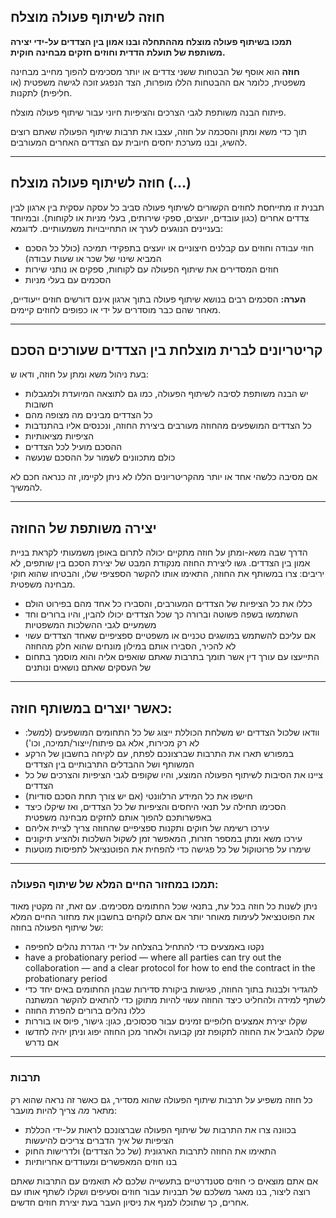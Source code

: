## חוזה לשיתוף פעולה מוצלח

**תמכו בשיתוף פעולה מוצלח מההתחלה ובנו אמון בין הצדדים על-ידי יצירה משותפת של תועלת הדדית וחוזים חזקים מבחינה חוקית.**

**חוזה** הוא אוסף של הבטחות ששני צדדים או יותר מסכימים להפוך מחייב מבחינה משפטית, כלומר אם ההבטחות הללו מופרות, הצד הנפגע זוכה לגישה משפטית (או חליפית) לתקנות.

פיתוח הבנה משותפת לגבי הצרכים והציפיות חיוני עבור שיתוף פעולה מוצלח.

תוך כדי משא ומתן והסכמה על חוזה, עצבו את תרבות שיתוף הפעולה שאתם רוצים להשיג, ובנו מערכת יחסים חיובית עם הצדדים האחרים המעורבים.

* * *

## חוזה לשיתוף פעולה מוצלח (...)

תבנית זו מתייחסת לחוזים הקשורים לשיתוף פעולה סביב כל עסקה עסקית בין ארגון לבין צדדים אחרים (כגון עובדים, יועצים, ספקי שירותים, בעלי מניות או לקוחות). ובמיוחד בעניינים הנוגעים לערך או התחייבויות משמעותיים. לדוגמא:

- חוזי עבודה וחוזים עם קבלנים חיצוניים או יועצים בתפקידי תמיכה (כולל כל הסכם המביא שינוי של שכר או שעות עבודה)
- חוזים המסדירים את שיתוף הפעולה עם לקוחות, ספקים או נותני שירות
- הסכמים עם בעלי מניות

**הערה:** הסכמים רבים בנושא שיתוף פעולה בתוך ארגון אינם דורשים חוזים ייעודיים, מאחר שהם כבר מוסדרים על ידי או כפופים לחוזים קיימים.

* * *

## קריטריונים לברית מוצלחת בין הצדדים שעורכים הסכם

בעת ניהול משא ומתן על חוזה, ודאו ש:

- יש הבנה משותפת לסיבה לשיתוף הפעולה, כמו גם לתוצאה המיועדת ולמגבלות חשובות
- כל הצדדים מבינים מה מצופה מהם
- כל הצדדים המושפעים מהחוזה מעורבים ביצירת החוזה, ונכנסים אליו בהתנדבות
- הציפיות מציאותיות
- ההסכם מועיל לכל הצדדים
- כולם מתכוונים לשמור על ההסכם שנעשה

אם מסיבה כלשהי אחד או יותר מהקריטריונים הללו לא ניתן לקיימו, זה כנראה חכם לא להמשיך.

* * *

## יצירה משותפת של החוזה

הדרך שבה משא-ומתן על חוזה מתקיים יכולה לתרום באופן משמעותי לקראת בניית אמון בין הצדדים. גשו ליצירת החוזה מנקודת המבט של יצירת הסכם בין שותפים, לא יריבים: צרו במשותף את החוזה, התאימו אותו להקשר הספציפי שלו, והבטיחו שהוא חוקי מבחינה משפטית.

- כללו את כל הציפיות של הצדדים המעורבים, והסבירו כל אחד מהם בפירוט הולם
- השתמשו בשפה פשוטה וברורה כך שכל הצדדים יכולו להבין, והיו ברורים וחד משמעיים לגבי ההשלכות המשפטיות
- אם עליכם להשתמש במושגים טכניים או משפטיים ספציפיים שאחד הצדדים עשוי לא להכיר, הסבירו אותם במילון מונחים שהוא חלק מהחוזה
- התייעצו עם עורך דין אשר תומך בתרבות שאתם שואפים אליה והוא מוסמך בתחום של העסקים שאתם נושאים ונותנים

* * *

## כאשר יוצרים במשותף חוזה:

- וודאו שלכול הצדדים יש משלחת הכוללת ייצוג של כל התחומים המושפעים (למשל: לא רק מכירות, אלא גם פיתוח/ייצור/תמיכה, וכו')
- במפורש תארו את התרבות שברצונכם לפתח, עם לקיחה בחשבון של הרקע המשותף ושל ההבדלים התרבותיים בין הצדדים
- ציינו את הסיבות לשיתוף הפעולה המוצע, והיו שקופים לגבי הציפיות והצרכים של כל הצדדים
- חישפו את כל המידע הרלוונטי (אם יש צורך תחת הסכם סודיות)
- הסכימו תחילה על תנאי היחסים והציפיות של כל הצדדים, ואז שיקלו כיצד באפשרותכם להפוך אותם לחזקים מבחינה משפטית
- עירכו רשימה של חוקים ותקנות ספציפיים שהחוזה צריך לציית אליהם
- עירכו משא ומתן במספר חזרות, המאפשר זמן לשקול השלכות ולהציע תיקונים
- שימרו על פרוטוקול של כל פגישה כדי להפחית את הפוטנציאל לתפיסות מוטעות

* * *

### תמכו במחזור החיים המלא של שיתוף הפעולה:

ניתן לשנות כל חוזה בכל עת, בתנאי שכל החתומים מסכימים. עם זאת, זה מקטין מאוד את הפוטנציאל לעימות מאוחר יותר אם אתם לוקחים בחשבון את מחזור החיים המלא של שיתוף הפעולה בחוזה:

- נקטו באמצעים כדי להתחיל בהצלחה על ידי הגדרת נהלים לחפיפה
- have a probationary period — where all parties can try out the collaboration — and a clear protocol for how to end the contract in the probationary period
- להגדיר ולבנות בתוך החוזה, פגישות ביקורת סדירות שבהן החתומים באים יחד כדי לשתף למידה ולהחליט כיצד החוזה עשוי להיות מתוקן כדי להתאים להקשר המשתנה
- כללו נהלים ברורים להפרת החוזה
- שקלו יצירת אמצעים חלופיים זמינים עבור סכסוכים, כגון: גישור, פיוס או בוררות
- שקלו להגביל את החוזה לתקופת זמן קבועה ולאחר מכן החוזה יפוג וניתן יהיה לחדשו אם נדרש

* * *

### תרבות

כל חוזה משפיע על תרבות שיתוף הפעולה שהוא מסדיר, גם כאשר זה נראה שהוא רק מתאר *מה* צריך להיות מועבר:

- בכוונה צרו את התרבות של שיתוף הפעולה שברצונכם לראות על-ידי הכללת הציפיות של *איך* הדברים צריכים להיעשות 
- התאימו את החוזה לתרבות הארגונית (של כל הצדדים) ולדרישות החוק
- בנו חוזים המאפשרים ומעודדים אחריותיות

אם אתם מוצאים כי חוזים סטנדרטיים בתעשייה שלכם לא תואמים עם התרבות שאתם רוצה ליצור, בנו מאגר משלכם של תבניות עבור חוזים וסעיפים ושקלו לשתף אותו עם אחרים, כך שתוכלו למנף את ניסיון העבר בעת יצירת חוזים חדשים.